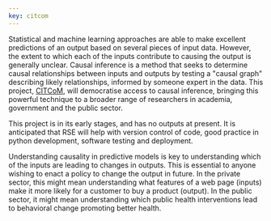 ```yaml
---
key: citcom
---
```


Statistical and machine learning approaches are able to make excellent predictions of an output based on several pieces of input data. However, the extent to which each of the inputs contribute to causing the output is generally unclear. Causal inference is a method that seeks to determine causal relationships between inputs and outputs by testing a "causal graph" describing likely relationships, informed by someone expert in the data. This project, [CITCoM](https://gow.epsrc.ukri.org/NGBOViewGrant.aspx?GrantRef=EP/T030526/1), will democratise access to causal inference, bringing this powerful technique to a broader range of researchers in academia, government and the public sector.

This project is in its early stages, and has no outputs at present. It is anticipated that RSE will help with version control of code, good practice in python development, software testing and deployment.

Understanding causality in predictive models is key to understanding which of the inputs are leading to changes in outputs. This is essential to anyone wishing to enact a policy to change the output in future. In the private sector, this might mean understanding what features of a web page (inputs) make it more likely for a customer to buy a product (output). In the public sector, it might mean understanding which public health interventions lead to behavioral change promoting better health.
